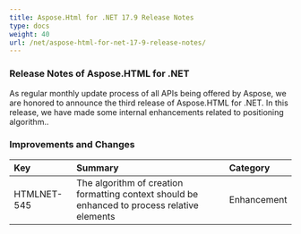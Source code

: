 ```yaml
---
title: Aspose.Html for .NET 17.9 Release Notes
type: docs
weight: 40
url: /net/aspose-html-for-net-17-9-release-notes/
---
```


### **Release Notes of Aspose.HTML for .NET**
As regular monthly update process of all APIs being offered by Aspose, we are honored to announce the third release of Aspose.HTML for .NET. In this release, we have made some internal enhancements related to positioning algorithm..
### **Improvements and Changes**

|**Key**|**Summary**|**Category**|
| :- | :- | :- |
|HTMLNET-545|The algorithm of creation formatting context should be enhanced to process relative elements|Enhancement|

